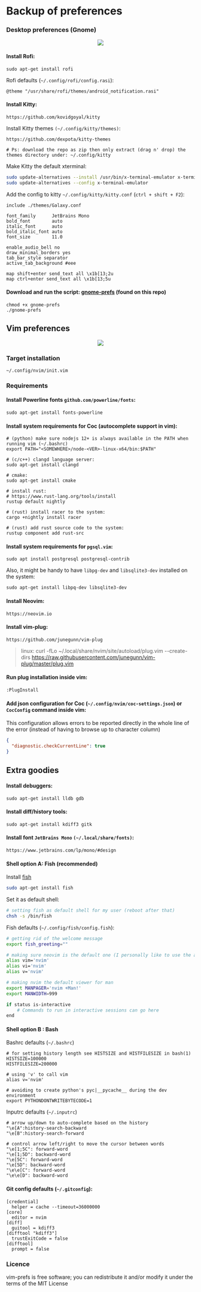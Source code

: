 # Backup of preferences

### Desktop preferences (Gnome)
<p align="center">
  <img src="data/gnome-prefs-screenshot.png?v=1"/>
</p>

#### Install Rofi:
```
sudo apt-get install rofi
```

Rofi defaults (`~/.config/rofi/config.rasi`):
```
@theme "/usr/share/rofi/themes/android_notification.rasi"
```

####  Install Kitty:
```
https://github.com/kovidgoyal/kitty
```

Install Kitty themes `(~/.config/kitty/themes)`:
```
https://github.com/dexpota/kitty-themes

# Ps: download the repo as zip then only extract (drag n' drop) the themes directory under: ~/.config/kitty
```

Make Kitty the default xterminal:
```bash
sudo update-alternatives --install /usr/bin/x-terminal-emulator x-terminal-emulator /usr/bin/kitty 50
sudo update-alternatives --config x-terminal-emulator
```

Add the config to kitty `~/.config/kitty/kitty.conf` (`ctrl + shift + F2`):
```
include ./themes/Galaxy.conf

font_family      JetBrains Mono
bold_font        auto
italic_font      auto
bold_italic_font auto
font_size        11.0

enable_audio_bell no
draw_minimal_borders yes
tab_bar_style separator
active_tab_background #eee

map shift+enter send_text all \x1b[13;2u
map ctrl+enter send_text all \x1b[13;5u
```

#### Download and run the script: [gnome-prefs](./gnome-prefs) (found on this repo)
```
chmod +x gnome-prefs
./gnome-prefs
```

## Vim preferences
<p align="center">
  <img src="data/screenshot.png?v=1"/>
</p>

### Target installation
```
~/.config/nvim/init.vim
```

### Requirements

#### Install Powerline fonts `github.com/powerline/fonts`:
```
sudo apt-get install fonts-powerline
```

#### Install system requirements for Coc (autocomplete support in vim):
```
# (python) make sure nodejs 12+ is always available in the PATH when running vim (~/.bashrc)
export PATH="<SOMEWHERE>/node-<VER>-linux-x64/bin:$PATH"

# (c/c++) clangd language server:
sudo apt-get install clangd 

# cmake:
sudo apt-get install cmake

# install rust:
# https://www.rust-lang.org/tools/install
rustup default nightly

# (rust) install racer to the system:
cargo +nightly install racer

# (rust) add rust source code to the system:
rustup component add rust-src
```

#### Install system requirements for `pgsql.vim`:
```
sudo apt install postgresql postgresql-contrib
```

Also, it might be handy to have `libpg-dev` and `libsqlite3-dev` installed on the system:
```
sudo apt-get install libpq-dev libsqlite3-dev
```

#### Install Neovim:
```
https://neovim.io
```

#### Install vim-plug:
```
https://github.com/junegunn/vim-plug
```
> linux: curl -fLo ~/.local/share/nvim/site/autoload/plug.vim --create-dirs https://raw.githubusercontent.com/junegunn/vim-plug/master/plug.vim

#### Run plug installation inside vim:
```
:PlugInstall
```

#### Add json configuration for Coc (`~/.config/nvim/coc-settings.json`) or `CocConfig` command inside vim:

This configuration allows errors to be reported directly in the whole line of the error (instead of having to browse up to character column)
```json
{
  "diagnostic.checkCurrentLine": true
}
```

## Extra goodies

#### Install debuggers:
```
sudo apt-get install lldb gdb
```

#### Install diff/history tools:
```
sudo apt-get install kdiff3 gitk
```

####  Install font `JetBrains Mono` `(~/.local/share/fonts)`:
```
https://www.jetbrains.com/lp/mono/#design
```

#### Shell option A: Fish (recommended)
Install [fish](https://fishshell.com)
```bash
sudo apt-get install fish
```

Set it as default shell:
```bash
# setting fish as default shell for my user (reboot after that)
chsh -s /bin/fish
```

Fish defaults (`~/.config/fish/config.fish`):
```bash
# getting rid of the welcome message
export fish_greeting=""

# making sure neovim is the default one (I personally like to use the alias 'v' for vim)
alias vim='nvim'
alias vi='nvim'
alias v='nvim'

# making nvim the default viewer for man
export MANPAGER='nvim +Man!'
export MANWIDTH=999

if status is-interactive
    # Commands to run in interactive sessions can go here
end
```

#### Shell option B : Bash
Bashrc defaults (`~/.bashrc`)
```
# for setting history length see HISTSIZE and HISTFILESIZE in bash(1)
HISTSIZE=100000
HISTFILESIZE=200000

# using 'v' to call vim
alias v='nvim'

# avoiding to create python's pyc|__pycache__ during the dev environment
export PYTHONDONTWRITEBYTECODE=1
```

Inputrc defaults (`~/.inputrc`)
```
# arrow up/down to auto-complete based on the history
"\e[A":history-search-backward
"\e[B":history-search-forward

# control arrow left/right to move the cursor between words
"\e[1;5C": forward-word
"\e[1;5D": backward-word
"\e[5C": forward-word
"\e[5D": backward-word
"\e\e[C": forward-word
"\e\e[D": backward-word
```

#### Git config defaults (`~/.gitconfig`):
```
[credential]
  helper = cache --timeout=36000000
[core]
  editor = nvim
[diff]
  guitool = kdiff3
[difftool "kdiff3"]
  trustExitCode = false
[difftool]
  prompt = false
```

### Licence
vim-prefs is free software; you can redistribute it and/or modify it under the terms of the MIT License
